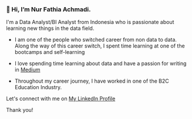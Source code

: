 ### **👋 Hi, I’m Nur Fathia Achmadi**. 

I'm a Data Analyst/BI Analyst from Indonesia who is passionate about learning new things in the data field.

- I am one of the people who switched career from non data to data. Along the way of this career switch, I spent time learning at one of the bootcamps and self-learning

- I love spending time learning about data and have a passion for writing in <a href="https://medium.com/@nfathiaaa/">Medium</a>

- Throughout my career journey, I have worked in one of the B2C Education Industry.

Let's connect with me on <a href="https://www.linkedin.com/in/nur-fathia-achmadi/">My LinkedIn Profile</a>

Thank you!


<!---
nrrrfth/nrrrfth is a ✨ special ✨ repository because its `README.md` (this file) appears on your GitHub profile.
You can click the Preview link to take a look at your changes.
--->
